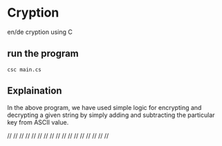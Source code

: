# Cryption

en/de cryption using C

## run the program

    csc main.cs

## Explaination

In the above program, we have used simple logic for encrypting and decrypting a given string by simply adding and subtracting the particular key from ASCII value.

//
//
//
//
//
//
//
//
//
//
//
//
//
//
//
//
//
